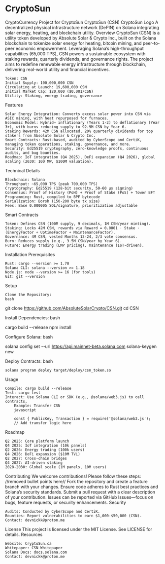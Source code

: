# CryptoSun
CryptoCurrency Project for CryptoSun
CryptoSun (CSN)
CryptoSun Logo <!-- https://yellow-negative-parrotfish-381.mypinata.cloud/ipfs/bafybeibpaqueerbadvpiamxqczpqbauxiteebdcrt2yakp3ul7dxtw4nr4 -->
A decentralized physical infrastructure network (DePIN) on Solana integrating solar energy, heating, and blockchain utility.
Overview
CryptoSun (CSN) is a utility token developed by Absolute Solar & Crypto Inc., built on the Solana blockchain to tokenize solar energy for heating, bitcoin mining, and peer-to-peer economic empowerment. Leveraging Solana’s high-throughput capabilities (65,000 TPS), CSN powers a sustainable ecosystem with staking rewards, quarterly dividends, and governance rights. The project aims to redefine renewable energy infrastructure through blockchain, delivering real-world utility and financial incentives.

    Token: CSN
    Initial Supply: 100,000,000 CSN
    Circulating at Launch: 19,600,000 CSN
    Initial Market Cap: $20,000 ($0.001/CSN)
    Utility: Staking, energy trading, governance

Features

    Solar Energy Integration: Converts excess solar power into CSN via ASIC mining, with heat repurposed for furnaces.
    Economic Model: Hybrid— inflationary (Years 1-2) to deflationary (Year 3+), with burns reducing supply to 92.9M CSN by Year 6.
    Staking Rewards: 42M CSN allocated, 20% quarterly dividends for top stakers from Absolute Solar & Crypto Inc.
    Smart Contracts: Rust-based, audited by CyberScope and CertiK, managing token operations, staking, governance, and more.
    Security: Ed25519 cryptography, zero-knowledge proofs, continuous audits, and bug bounties.
    Roadmap: IoT integration (Q4 2025), DeFi expansion (Q4 2026), global scaling (2030: 100 MW, $100M valuation).

Technical Details

    Blockchain: Solana
    Throughput: ~65,000 TPS (peak 700,000 TPS)
    Cryptography: Ed25519 (128-bit security, 50-60 μs signing)
    Consensus: Proof of History (PoH) + Proof of Stake (PoS) + Tower BFT
    Programming: Rust, compiled to BPF bytecode
    Serialization: Borsh (150-200 byte tx size)
    Fees: Base 0.000005 SOL/signature, prioritization adjustable

Smart Contracts

    Token: Defines CSN (100M supply, 9 decimals, 1M CSN/year minting).
    Staking: Locks 42M CSN, rewards via Reward = 0.0001 · Stake · (EnergyFactor + UptimeFactor + MaintenanceFactor).
    Governance: 4M CSN, vested Months 13-24, 2/3 vote consensus.
    Burn: Reduces supply (e.g., 3.5M CSN/year by Year 6).
    Future: Energy trading (LMP pricing), maintenance (IoT-driven).

Installation
Prerequisites

    Rust: cargo --version >= 1.70
    Solana CLI: solana --version >= 1.18
    Node.js: node --version >= 16 (for tools)
    Git: git --version

Setup

    Clone the Repository:
    bash

git clone https://github.com/AbsoluteSolarCrypto/CSN.git
cd CSN

Install Dependencies:
bash

cargo build --release
npm install

Configure Solana:
bash

solana config set --url https://api.mainnet-beta.solana.com
solana-keygen new

Deploy Contracts:
bash

    solana program deploy target/deploy/csn_token.so

Usage

    Compile: cargo build --release
    Test: cargo test
    Interact: Use Solana CLI or SDK (e.g., @solana/web3.js) to call contracts.
        Example: Transfer CSN
        javascript

        const { PublicKey, Transaction } = require('@solana/web3.js');
        // Add transfer logic here

Roadmap

    Q2 2025: Core platform launch
    Q4 2025: IoT integration (10k panels)
    Q2 2026: Energy trading (100k users)
    Q4 2026: DeFi expansion ($10M TVL)
    Q2 2027: Cross-chain bridges
    Q4 2027: AI-driven staking
    2028-2030: Global scale (1M panels, 10M users)

Contributing
We welcome contributions! Please follow these steps:
//removed bullet points here//
Fork the repository and create a feature branch with your changes. Ensure code adheres to Rust best practices and Solana’s security standards. Submit a pull request with a clear description of your contribution. Issues can be reported via GitHub Issues—focus on bugs, feature requests, or security enhancements.
Security

    Audits: Conducted by CyberScope and CertiK.
    Bounties: Report vulnerabilities to earn $1,000-$50,000 (CSN).
    Contact: devnickk@proton.me

License
This project is licensed under the MIT License. See LICENSE for details.
Resources

    Website: CryptoSun.ca
    Whitepaper: CSN Whitepaper
    Solana Docs: docs.solana.com
    Contact: devnickk@proton.me
